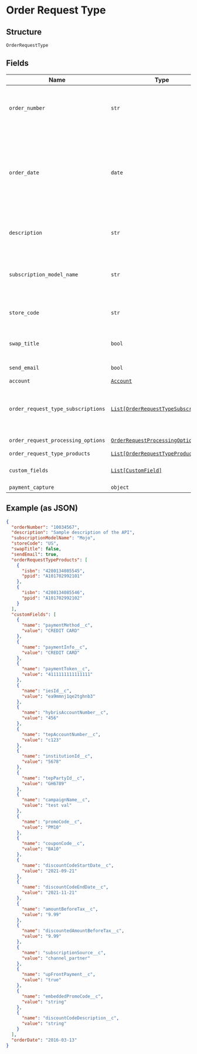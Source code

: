 
# Order Request Type

## Structure

`OrderRequestType`

## Fields

| Name | Type | Tags | Description |
|  --- | --- | --- | --- |
| `order_number` | `str` | Optional | Hybris/PMC/OASIS Order Number.<br>**Constraints**: *Minimum Length*: `1`, *Maximum Length*: `50` |
| `order_date` | `date` | Optional | The date when the order is signed. All the order actions under this order will use this order date as the contract effective date if the contract effective date field is skipped or its value is left as null. |
| `description` | `str` | Optional | A description of the order.<br>**Constraints**: *Maximum Length*: `500` |
| `subscription_model_name` | `str` | Optional | Subscription Model Name.<br>**Constraints**: *Minimum Length*: `1`, *Maximum Length*: `50` |
| `store_code` | `str` | Optional | store identifier<br>**Constraints**: *Maximum Length*: `20` |
| `swap_title` | `bool` | Optional | Use for swapTitle.If swaptitle than value will be true. |
| `send_email` | `bool` | Optional | send email to the user |
| `account` | [`Account`](../../doc/models/account.md) | Optional | - |
| `order_request_type_subscriptions` | [`List[OrderRequestTypeSubscription]`](../../doc/models/order-request-type-subscription.md) | Optional | new account details required to create subscription. This block is mandate for new customer |
| `order_request_processing_options` | [`OrderRequestProcessingOptions`](../../doc/models/order-request-processing-options.md) | Optional | Invoice or Payment. |
| `order_request_type_products` | [`List[OrderRequestTypeProduct]`](../../doc/models/order-request-type-product.md) | Optional | - |
| `custom_fields` | [`List[CustomField]`](../../doc/models/custom-field.md) | Optional | Information about the payment related fields. |
| `payment_capture` | `object` | Optional | - |

## Example (as JSON)

```json
{
  "orderNumber": "10034567",
  "description": "Sample description of the API",
  "subscriptionModelName": "Mojo",
  "storeCode": "US",
  "swapTitle": false,
  "sendEmail": true,
  "orderRequestTypeProducts": [
    {
      "isbn": "4280134085545",
      "ppid": "A101702992101"
    },
    {
      "isbn": "4280134085546",
      "ppid": "A101702992102"
    }
  ],
  "customFields": [
    {
      "name": "paymentMethod__c",
      "value": "CREDIT CARD"
    },
    {
      "name": "paymentInfo__c",
      "value": "CREDIT CARD"
    },
    {
      "name": "paymentToken__c",
      "value": "4111111111111111"
    },
    {
      "name": "iesId__c",
      "value": "ea9mmnj1qe2tghnb3"
    },
    {
      "name": "hybrisAccountNumber__c",
      "value": "456"
    },
    {
      "name": "tepAccountNumber__c",
      "value": "c123"
    },
    {
      "name": "institutionId__c",
      "value": "5678"
    },
    {
      "name": "tepPartyId__c",
      "value": "GH6789"
    },
    {
      "name": "campaignName__c",
      "value": "test val"
    },
    {
      "name": "promoCode__c",
      "value": "PM10"
    },
    {
      "name": "couponCode__c",
      "value": "BA10"
    },
    {
      "name": "discountCodeStartDate__c",
      "value": "2021-09-21"
    },
    {
      "name": "discountCodeEndDate__c",
      "value": "2021-11-21"
    },
    {
      "name": "amountBeforeTax__c",
      "value": "9.99"
    },
    {
      "name": "discountedAmountBeforeTax__c",
      "value": "9.99"
    },
    {
      "name": "subscriptionSource__c",
      "value": "channel_partner"
    },
    {
      "name": "upFrontPayment__c",
      "value": "true"
    },
    {
      "name": "embeddedPromoCode__c",
      "value": "string"
    },
    {
      "name": "discountCodeDescription__c",
      "value": "string"
    }
  ],
  "orderDate": "2016-03-13"
}
```

